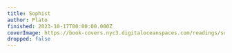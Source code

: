 ```yaml
---
title: Sophist
author: Plato
finished: 2023-10-17T00:00:00.000Z
coverImage: https://book-covers.nyc3.digitaloceanspaces.com/readings/sophist-01.jpg
dropped: false
---
```



